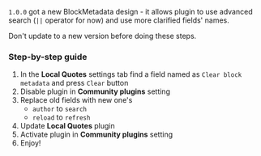 `1.0.0` got a new BlockMetadata design - it allows plugin to use advanced search (`||` operator for now) and use more clarified fields' names.

Don't update to a new version before doing these steps.

### Step-by-step guide
1. In the **Local Quotes** settings tab find a field named as `Clear block metadata` and press `Clear` button
2. Disable plugin in **Community plugins** setting
3. Replace old fields with new one's
	- `author` to `search`
	- `reload` to `refresh`
4. Update **Local Quotes** plugin
5. Activate plugin in **Community plugins** setting
6. Enjoy!
